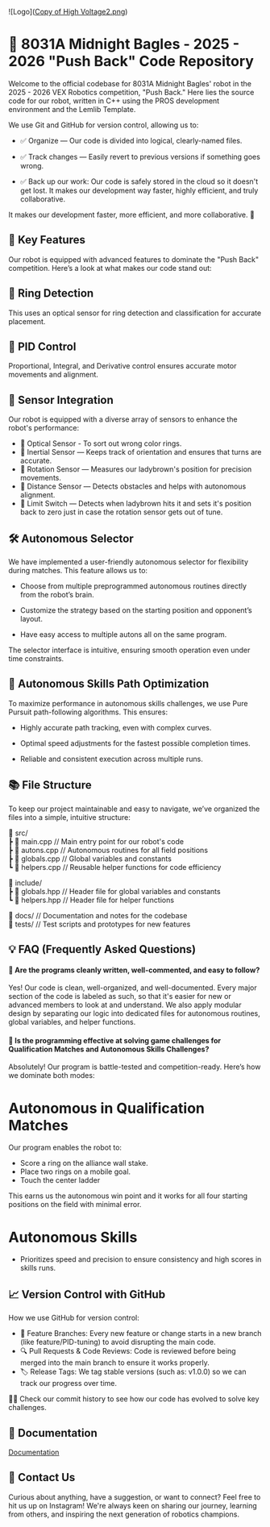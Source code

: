 
![Logo]([Copy of High Voltage2.png](https://github.com/BlakeGurnee/Midnight_Bagles_PushBackCodeRepository/blob/5f3fe819de12f377fe2857047910ae472b8eb231/Copy%20of%20High%20Voltage2.png))


# 📢 8031A Midnight Bagles - 2025 - 2026 "Push Back" Code Repository

Welcome to the official codebase for 8031A Midnight Bagles' robot in the 2025 - 2026 VEX Robotics competition, "Push Back." Here lies the source code for our robot, written in C++ using the PROS development environment and the Lemlib Template.

We use Git and GitHub for version control, allowing us to:

- ✅ Organize — Our code is divided into logical, clearly-named files.

- ✅ Track changes — Easily revert to previous versions if something goes wrong.

- ✅ Back up our work: Our code is safely stored in the cloud so it doesn't get lost. It makes our development way faster, highly efficient, and truly collaborative.


 It makes our development faster, more efficient, and more collaborative. 🚀


## 🚀 Key Features

Our robot is equipped with advanced features to dominate the "Push Back" competition. Here’s a look at what makes our code stand out:

## 🎯 Ring Detection

This uses an optical sensor for ring detection and classification for accurate placement.

## 🔄 PID Control

Proportional, Integral, and Derivative control ensures accurate motor movements and alignment.

## 🧠 Sensor Integration

Our robot is equipped with a diverse array of sensors to enhance the robot's performance:

  - 🔵 Optical Sensor - To sort out wrong color rings.
  - 🔵 Inertial Sensor — Keeps track of orientation and ensures that turns are accurate.
  - 🔵 Rotation Sensor — Measures our ladybrown's position for precision movements.
  - 🔵 Distance Sensor  — Detects obstacles and helps with autonomous alignment.
  - 🔵 Limit Switch  — Detects when ladybrown hits it and sets it's position back to zero just in case the rotation sensor gets out of tune.


## 🛠️ Autonomous Selector

We have implemented a user-friendly autonomous selector for flexibility during matches. This feature allows us to:

- Choose from multiple preprogrammed autonomous routines directly from the robot’s brain.

- Customize the strategy based on the starting position and opponent’s layout.

- Have easy access to multiple autons all on the same program.

The selector interface is intuitive, ensuring smooth operation even under time constraints.

## 💪 Autonomous Skills Path Optimization

To maximize performance in autonomous skills challenges, we use Pure Pursuit path-following algorithms. This ensures:

- Highly accurate path tracking, even with complex curves.

- Optimal speed adjustments for the fastest possible completion times.

- Reliable and consistent execution across multiple runs.


## 📚 File Structure

To keep our project maintainable and easy to navigate, we’ve organized the files into a simple, intuitive structure:

📂 src/  
  ┣ 📜 main.cpp           // Main entry point for our robot's code  
  ┣ 📜 autons.cpp         // Autonomous routines for all field positions  
  ┣ 📜 globals.cpp        // Global variables and constants  
  ┗ 📜 helpers.cpp        // Reusable helper functions for code efficiency  

📂 include/  
  ┣ 📜 globals.hpp       // Header file for global variables and constants  
  ┗ 📜 helpers.hpp       // Header file for helper functions  

📂 docs/                // Documentation and notes for the codebase  
📂 tests/               // Test scripts and prototypes for new features    

## 💡 FAQ (Frequently Asked Questions)

#### 🔹 Are the programs cleanly written, well-commented, and easy to follow?

Yes! Our code is clean, well-organized, and well-documented. Every major section of the code is labeled as such, so that it's easier for new or advanced members to look at and understand. We also apply modular design by separating our logic into dedicated files for autonomous routines, global variables, and helper functions.

#### 🔹 Is the programming effective at solving game challenges for Qualification Matches and Autonomous Skills Challenges?

Absolutely! Our program is battle-tested and competition-ready. Here’s how we dominate both modes:

# Autonomous in Qualification Matches 
Our program enables the robot to:
  - Score a ring on the alliance wall stake.
  - Place two rings on a mobile goal.
  - Touch the center ladder
    
This earns us the autonomous win point and it works for all four starting positions on the field with minimal error.

# Autonomous Skills 
- Prioritizes speed and precision to ensure consistency and high scores in skills runs.

## 📈 Version Control with GitHub

How we use GitHub for version control:

- 🌿 Feature Branches: Every new feature or change starts in a new branch (like feature/PID-tuning) to avoid disrupting the main code.
- 🔍 Pull Requests & Code Reviews: Code is reviewed before being merged into the main branch to ensure it works properly.
- 🏷️ Release Tags: We tag stable versions (such as: v1.0.0) so we can track our progress over time.

🕵️‍♂️ Check our commit history to see how our code has evolved to solve key challenges.

## 📕 Documentation

[Documentation](https://blakegurnee.github.io/8031A_HighVoltageCode/)

## 📲 Contact Us

Curious about anything, have a suggestion, or want to connect? Feel free to hit us up on Instagram! We're always keen on sharing our journey, learning from others, and inspiring the next generation of robotics champions.

